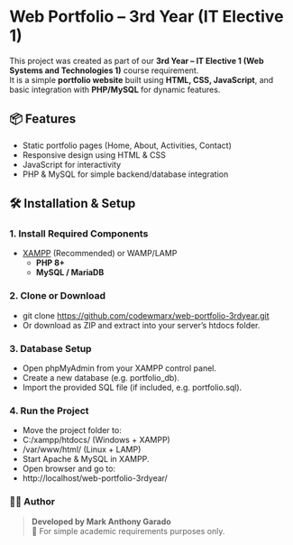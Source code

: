 # Web Portfolio – 3rd Year (IT Elective 1)

This project was created as part of our **3rd Year – IT Elective 1 (Web Systems and Technologies 1)** course requirement.  
It is a simple **portfolio website** built using **HTML, CSS, JavaScript**, and basic integration with **PHP/MySQL** for dynamic features.

## 📦 Features
- Static portfolio pages (Home, About, Activities, Contact)
- Responsive design using HTML & CSS
- JavaScript for interactivity
- PHP & MySQL for simple backend/database integration

## 🛠️ Installation & Setup

### 1. Install Required Components
- [XAMPP](https://www.apachefriends.org/) (Recommended) or WAMP/LAMP  
  - **PHP 8+**
  - **MySQL / MariaDB**

### 2. Clone or Download
- git clone https://github.com/codewmarx/web-portfolio-3rdyear.git
- Or download as ZIP and extract into your server’s htdocs folder.

### 3. Database Setup
- Open phpMyAdmin from your XAMPP control panel.
- Create a new database (e.g. portfolio_db).
- Import the provided SQL file (if included, e.g. portfolio.sql).

### 4. Run the Project
- Move the project folder to:
 - C:/xampp/htdocs/ (Windows + XAMPP)
 - /var/www/html/ (Linux + LAMP)
 - Start Apache & MySQL in XAMPP.
- Open browser and go to:
 - http://localhost/web-portfolio-3rdyear/

### 👨‍💻 Author  
> **Developed by Mark Anthony Garado**  
> 📌 For simple academic requirements purposes only.  
